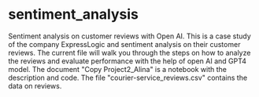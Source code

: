 # sentiment_analysis
Sentiment analysis on customer reviews with Open AI.
This is a case study of the company ExpressLogic and sentiment analysis on their customer reviews. The current file will walk you through the steps on how to analyze the reviews and evaluate performance with the help of open AI and GPT4 model.
The document "Copy Project2_Alina" is a notebook with the description and code.
The file "courier-service_reviews.csv" contains the data on reviews.
